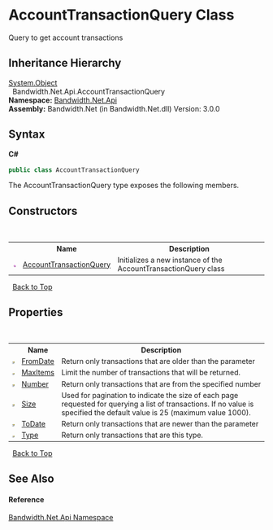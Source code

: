 ﻿# AccountTransactionQuery Class
 

Query to get account transactions


## Inheritance Hierarchy
<a href="http://msdn2.microsoft.com/en-us/library/e5kfa45b" target="_blank">System.Object</a><br />&nbsp;&nbsp;Bandwidth.Net.Api.AccountTransactionQuery<br />
**Namespace:**&nbsp;<a href ="N_Bandwidth_Net_Api.md">Bandwidth.Net.Api</a><br />**Assembly:**&nbsp;Bandwidth.Net (in Bandwidth.Net.dll) Version: 3.0.0

## Syntax

**C#**<br />
``` C#
public class AccountTransactionQuery
```

The AccountTransactionQuery type exposes the following members.


## Constructors
&nbsp;<table><tr><th></th><th>Name</th><th>Description</th></tr><tr><td>![Public method](media/pubmethod.gif "Public method")</td><td><a href ="M_Bandwidth_Net_Api_AccountTransactionQuery__ctor.md">AccountTransactionQuery</a></td><td>
Initializes a new instance of the AccountTransactionQuery class</td></tr></table>&nbsp;
<a href="#accounttransactionquery-class">Back to Top</a>

## Properties
&nbsp;<table><tr><th></th><th>Name</th><th>Description</th></tr><tr><td>![Public property](media/pubproperty.gif "Public property")</td><td><a href ="P_Bandwidth_Net_Api_AccountTransactionQuery_FromDate.md">FromDate</a></td><td>
Return only transactions that are older than the parameter</td></tr><tr><td>![Public property](media/pubproperty.gif "Public property")</td><td><a href ="P_Bandwidth_Net_Api_AccountTransactionQuery_MaxItems.md">MaxItems</a></td><td>
Limit the number of transactions that will be returned.</td></tr><tr><td>![Public property](media/pubproperty.gif "Public property")</td><td><a href ="P_Bandwidth_Net_Api_AccountTransactionQuery_Number.md">Number</a></td><td>
Return only transactions that are from the specified number</td></tr><tr><td>![Public property](media/pubproperty.gif "Public property")</td><td><a href ="P_Bandwidth_Net_Api_AccountTransactionQuery_Size.md">Size</a></td><td>
Used for pagination to indicate the size of each page requested for querying a list of transactions. If no value is specified the default value is 25 (maximum value 1000).</td></tr><tr><td>![Public property](media/pubproperty.gif "Public property")</td><td><a href ="P_Bandwidth_Net_Api_AccountTransactionQuery_ToDate.md">ToDate</a></td><td>
Return only transactions that are newer than the parameter</td></tr><tr><td>![Public property](media/pubproperty.gif "Public property")</td><td><a href ="P_Bandwidth_Net_Api_AccountTransactionQuery_Type.md">Type</a></td><td>
Return only transactions that are this type.</td></tr></table>&nbsp;
<a href="#accounttransactionquery-class">Back to Top</a>

## See Also


#### Reference
<a href ="N_Bandwidth_Net_Api.md">Bandwidth.Net.Api Namespace</a><br />